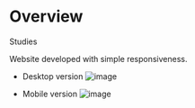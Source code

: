 # Overview
Studies

Website developed with simple responsiveness.


- Desktop version
![image](https://user-images.githubusercontent.com/56695817/138914858-115596ca-ad62-45ff-8054-9097e138664c.png)

- Mobile version
![image](https://user-images.githubusercontent.com/56695817/138915227-621f7925-ad42-46c0-8c56-5adf20786cf2.png)



